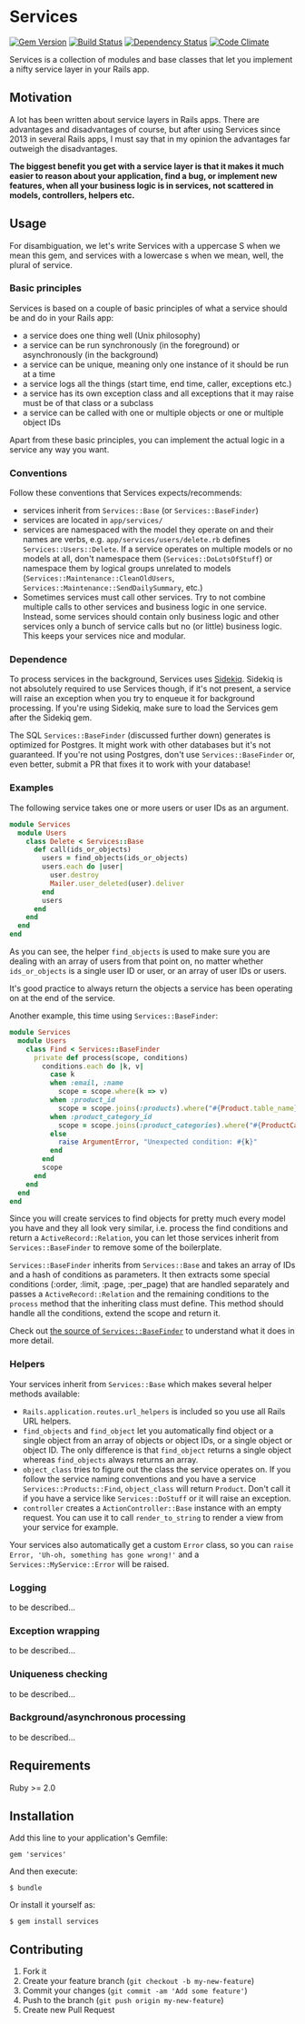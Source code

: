 # Services

[![Gem Version](https://badge.fury.io/rb/services.png)](http://badge.fury.io/rb/services)
[![Build Status](https://secure.travis-ci.org/krautcomputing/services.png)](http://travis-ci.org/krautcomputing/services)
[![Dependency Status](https://gemnasium.com/krautcomputing/services.png)](https://gemnasium.com/krautcomputing/services)
[![Code Climate](https://codeclimate.com/github/krautcomputing/services.png)](https://codeclimate.com/github/krautcomputing/services)

Services is a collection of modules and base classes that let you implement a nifty service layer in your Rails app.

## Motivation

A lot has been written about service layers in Rails apps. There are advantages and disadvantages of course, but after using Services since 2013 in several Rails apps, I must say that in my opinion the advantages far outweigh the disadvantages.

**The biggest benefit you get with a service layer is that it makes it much easier to reason about your application, find a bug, or implement new features, when all your business logic is in services, not scattered in models, controllers, helpers etc.**

## Usage

For disambiguation, we let's write Services with a uppercase S when we mean this gem, and services with a lowercase s when we mean, well, the plural of service.

### Basic principles

Services is based on a couple of basic principles of what a service should be and do in your Rails app:

* a service does one thing well (Unix philosophy)
* a service can be run synchronously (in the foreground) or asynchronously (in the background)
* a service can be unique, meaning only one instance of it should be run at a time
* a service logs all the things (start time, end time, caller, exceptions etc.)
* a service has its own exception class and all exceptions that it may raise must be of that class or a subclass
* a service can be called with one or multiple objects or one or multiple object IDs

Apart from these basic principles, you can implement the actual logic in a service any way you want.

### Conventions

Follow these conventions that Services expects/recommends:

* services inherit from `Services::Base` (or `Services::BaseFinder`)
* services are located in `app/services/`
* services are namespaced with the model they operate on and their names are verbs, e.g. `app/services/users/delete.rb` defines `Services::Users::Delete`. If a service operates on multiple models or no models at all, don't namespace them (`Services::DoLotsOfStuff`) or namespace them by logical groups unrelated to models (`Services::Maintenance::CleanOldUsers`, `Services::Maintenance::SendDailySummary`, etc.)
* Sometimes services must call other services. Try to not combine multiple calls to other services and business logic in one service. Instead, some services should contain only business logic and other services only a bunch of service calls but no (or little) business logic. This keeps your services nice and modular.

### Dependence

To process services in the background, Services uses [Sidekiq](https://github.com/mperham/sidekiq). Sidekiq is not absolutely required to use Services though, if it's not present, a service will raise an exception when you try to enqueue it for background processing. If you're using Sidekiq, make sure to load the Services gem after the Sidekiq gem.

The SQL `Services::BaseFinder` (discussed further down) generates is optimized for Postgres. It might work with other databases but it's not guaranteed. If you're not using Postgres, don't use `Services::BaseFinder` or, even better, submit a PR that fixes it to work with your database!

### Examples

The following service takes one or more users or user IDs as an argument.

```ruby
module Services
  module Users
    class Delete < Services::Base
      def call(ids_or_objects)
        users = find_objects(ids_or_objects)
        users.each do |user|
          user.destroy
          Mailer.user_deleted(user).deliver
        end
        users
      end
    end
  end
end
```

As you can see, the helper `find_objects` is used to make sure you are dealing with an array of users from that point on, no matter whether `ids_or_objects` is a single user ID or user, or an array of user IDs or users.

It's good practice to always return the objects a service has been operating on at the end of the service.

Another example, this time using `Services::BaseFinder`:

```ruby
module Services
  module Users
    class Find < Services::BaseFinder
      private def process(scope, conditions)
        conditions.each do |k, v|
          case k
          when :email, :name
            scope = scope.where(k => v)
          when :product_id
            scope = scope.joins(:products).where("#{Product.table_name}.id" => v)
          when :product_category_id
            scope = scope.joins(:product_categories).where("#{ProductCategory.table_name}.id" => v)
          else
            raise ArgumentError, "Unexpected condition: #{k}"
          end
        end
        scope
      end
    end
  end
end
```

Since you will create services to find objects for pretty much every model you have and they all look very similar, i.e. process the find conditions and return a `ActiveRecord::Relation`, you can let those services inherit from `Services::BaseFinder` to remove some of the boilerplate.

`Services::BaseFinder` inherits from `Services::Base` and takes an array of IDs and a hash of conditions as parameters. It then extracts some special conditions (:order, :limit, :page, :per_page) that are handled separately and passes a `ActiveRecord::Relation` and the remaining conditions to the `process` method that the inheriting class must define. This method should handle all the conditions, extend the scope and return it.

Check out [the source of `Services::BaseFinder`](lib/services/base_finder.rb) to understand what it does in more detail.

### Helpers

Your services inherit from `Services::Base` which makes several helper methods available:

* `Rails.application.routes.url_helpers` is included so you use all Rails URL helpers.
* `find_objects` and `find_object` let you automatically find object or a single object from an array of objects or object IDs, or a single object or object ID. The only difference is that `find_object` returns a single object whereas `find_objects` always returns an array.
* `object_class` tries to figure out the class the service operates on. If you follow the service naming conventions and you have a service `Services::Products::Find`, `object_class` will return `Product`. Don't call it if you have a service like `Services::DoStuff` or it will raise an exception.
* `controller` creates a `ActionController::Base` instance with an empty request. You can use it to call `render_to_string` to render a view from your service for example.

Your services also automatically get a custom `Error` class, so you can `raise Error, 'Uh-oh, something has gone wrong!'` and a `Services::MyService::Error` will be raised.

### Logging

to be described...

### Exception wrapping

to be described...

### Uniqueness checking

to be described...

### Background/asynchronous processing

to be described...

## Requirements

Ruby >= 2.0

## Installation

Add this line to your application's Gemfile:

    gem 'services'

And then execute:

    $ bundle

Or install it yourself as:

    $ gem install services

## Contributing

1. Fork it
2. Create your feature branch (`git checkout -b my-new-feature`)
3. Commit your changes (`git commit -am 'Add some feature'`)
4. Push to the branch (`git push origin my-new-feature`)
5. Create new Pull Request
